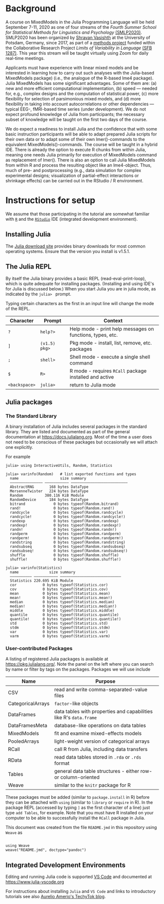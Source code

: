 

# Background

A course on MixedModels in the Julia Programming Language will be held September 7-11, 2020 as one of four streams of the *Fourth Summer School for Statistical Methods for Linguistics and Psychology* [(SMLP2020)](https://vasishth.github.io/smlp2020/). SMLP2020 has been organized by [Shravan Vasishth](https://vasishth.github.io) at the University of Potsdam, Germany, since 2017, as part of a [methods project](https://www.uni-potsdam.de/en/sfb1287/projects/infrastructure-service-training-and-central-projects/project-q.html) funded within the Collaborative Research Project *Limits of Variability in Language* [(SFB 1287)](https://www.uni-potsdam.de/en/sfb1287/index). This year this stream will be taught virtually using Zoom for daily real-time meetings.

Applicants must have experience with linear mixed models and be interested in learning how to carry out such analyses with the Julia-based MixedModels package) (i.e., the analogue of the R-based lme4 package). Julia MixedModels has some significant advantages. Some of them are: (a) new and more efficient computational implementation, (b) speed — needed for, e.g., complex designs and the computation of statistical power, (c) more flexibility for selection of parsimonious mixed models, and (d) more flexibility in taking into account autocorrelations or other dependencies — typical EEG-, fMRI-based time series (under development). We do not expect profound knowledge of Julia from participants; the necessary subset of knowledge will be taught on the first two days of the course. 

We do expect a readiness to install Julia and the confidence that with some basic instruction participants will be able to adapt prepared Julia scripts for their own data or to adapt some of their own lmer()-commands to the equivalent MixedModels()-commands. The course will be taught in a hybrid IDE. There is already the option to execute R chunks from within Julia, meaning one needs Julia primarily for execution of MixedModels command as replacement of lmer(). There is also an option to call Julia MixedModels from within R and process the resulting object like an lme4-object. Thus, much of pre- and postprocessing (e.g., data simulation for complex experimental designs; visualization of partial-effect interactions or shrinkage effects) can be carried out in the RStudio / R environment. 

# Instructions for setup

We assume that those participating in the tutorial are somewhat familiar with [`R`](https://R-project.org) and the [`RStudio`](https://rstudio.com/products/rstudio) IDE (integrated development environment).

## Installing Julia

The [Julia download site](https://julialang.org/downloads/) provides binary downloads for most common operating systems. Ensure that the version you install is v1.5.1. 

## The Julia REPL

By itself the Julia binary provides a basic REPL (read-eval-print-loop), which is quite adequate for installing packages. (Installing and using IDE's for Julia is discussed below.) When you start Julia you are in julia mode, as indicated by the `julia> ` prompt.

Typing certain characters as the first in an input line will change the mode of the REPL.

| Character | Prompt | Context |
| --------- | ------ | --------------- |
| `?` | `help?> ` | Help mode - print help messages on functions, types, etc. |
| `]` | `(v1.5) pkg> ` | Pkg mode - install, list, remove, etc. packages |
| `;` | `shell> ` | Shell mode - execute a single shell command |
| `$` | `R> ` | R mode - requires `RCall` package installed and active |
| `<backspace>` | `julia> ` | return to Julia mode |

## Julia packages

### The Standard Library

A binary installation of Julia includes several packages in the standard library. They are listed and documented as part of the general documentation at https://docs.julialang.org. Most of the time a user does not need to be conscious of these packages but occasionally we will attach one explicitly.

For example
~~~~{.julia}
julia> using InteractiveUtils, Random, Statistics

julia> varinfo(Random)   # list exported functions and types
  name                   size summary                   
  ––––––––––––––– ––––––––––– ––––––––––––––––––––––––––
  AbstractRNG       168 bytes DataType                  
  MersenneTwister   224 bytes DataType                  
  Random          380.116 KiB Module                    
  RandomDevice      184 bytes DataType                  
  bitrand             0 bytes typeof(Random.bitrand)    
  rand!               0 bytes typeof(Random.rand!)      
  randcycle           0 bytes typeof(Random.randcycle)  
  randcycle!          0 bytes typeof(Random.randcycle!) 
  randexp             0 bytes typeof(Random.randexp)    
  randexp!            0 bytes typeof(Random.randexp!)   
  randn!              0 bytes typeof(Random.randn!)     
  randperm            0 bytes typeof(Random.randperm)   
  randperm!           0 bytes typeof(Random.randperm!)  
  randstring          0 bytes typeof(Random.randstring) 
  randsubseq          0 bytes typeof(Random.randsubseq) 
  randsubseq!         0 bytes typeof(Random.randsubseq!)
  shuffle             0 bytes typeof(Random.shuffle)    
  shuffle!            0 bytes typeof(Random.shuffle!)   

julia> varinfo(Statistics)
  name              size summary                     
  –––––––––– ––––––––––– ––––––––––––––––––––––––––––
  Statistics 220.695 KiB Module                      
  cor            0 bytes typeof(Statistics.cor)      
  cov            0 bytes typeof(Statistics.cov)      
  mean           0 bytes typeof(Statistics.mean)     
  mean!          0 bytes typeof(Statistics.mean!)    
  median         0 bytes typeof(Statistics.median)   
  median!        0 bytes typeof(Statistics.median!)  
  middle         0 bytes typeof(Statistics.middle)   
  quantile       0 bytes typeof(Statistics.quantile) 
  quantile!      0 bytes typeof(Statistics.quantile!)
  std            0 bytes typeof(Statistics.std)      
  stdm           0 bytes typeof(Statistics.stdm)     
  var            0 bytes typeof(Statistics.var)      
  varm           0 bytes typeof(Statistics.varm)     

~~~~~~~~~~~~~





### User-contributed Packages

A listing of registered Julia packages is available at https://pkg.julialang.org/.  Note the panel on the left where you can search by name or filter by tags on the packages.  Packages we will use include

| Name | Purpose |
| ---- | ----------- |
| CSV | read and write comma-separated-value files |
| CategoricalArrays | `factor`-like objects |
| DataFrames | data tables with properties and capabilities like R's `data.frame` |
| DataFramesMeta | database-like operations on data tables |
| MixedModels | fit and examine mixed-effects models |
| PooledArrays | light-weight version of categorical arrays |
| RCall | call R from Julia, including data transfers |
| RData | read data tables stored in `.rda` or `.rds` format |
| Tables | general data table structures - either row- or column-oriented |
| Weave | similar to the `knitr` package for R |

These packages must be added (similar to `package.install` in R) before they can be attached with `using` (similar to `library` or `require` in R).  In the package REPL (accessed by typing `]` as the first character of a line) just type `add Tables`, for example.  Note that you must have R installed on your computer to be able to successfully install the `RCall` package in Julia.

This document was created from the file `README.jmd` in this repository using `Weave` as
~~~~{.julia}

using Weave
weave("README.jmd", doctype="pandoc")
~~~~~~~~~~~~~




## Integrated Development Environments

Editing and running Julia code is supported [VS Code](https://code.visualstudio.com) and 
documented at https://www.julia-vscode.org

For instructions about installing `Julia` and `VS Code` and links to introductory tutorials 
see also [Aurelio Amerio's TechyTok blog](https://techytok.com/julia-vscode/).
